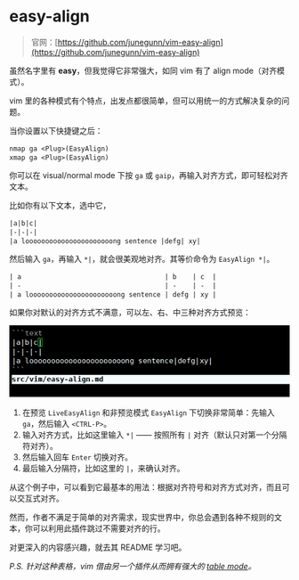 # easy-align

> 官网：[https://github.com/junegunn/vim-easy-align](https://github.com/junegunn/vim-easy-align)

虽然名字里有 **easy**，但我觉得它非常强大，如同 vim 有了 align mode（对齐模式）。

vim 里的各种模式有个特点，出发点都很简单，但可以用统一的方式解决复杂的问题。

当你设置以下快捷键之后：

```vim
nmap ga <Plug>(EasyAlign)
xmap ga <Plug>(EasyAlign)
```

你可以在 visual/normal mode 下按 `ga` 或 `gaip`，再输入对齐方式，即可轻松对齐文本。

比如你有以下文本，选中它，

```text
|a|b|c|
|-|-|-|
|a loooooooooooooooooooooong sentence |defg| xy|
```

然后输入 `ga`，再输入 `*|`，就会很美观地对齐。其等价命令为 `EasyAlign *|`。

```text
| a                                    | b    | c  |
| -                                    | -    | -  |
| a loooooooooooooooooooooong sentence | defg | xy |
```

如果你对默认的对齐方式不满意，可以左、右、中三种对齐方式预览：

![easy-align_live](../pic/easy-align_live.gif)

1. 在预览 `LiveEasyAlign` 和非预览模式 `EasyAlign` 下切换非常简单：先输入 `ga`，然后输入 `<CTRL-P>`。
2. 输入对齐方式，比如这里输入 `*|` —— 按照所有 `|` 对齐（默认只对第一个分隔符对齐）。
3. 然后输入回车 `Enter` 切换对齐。
4. 最后输入分隔符，比如这里的 `|`，来确认对齐。

从这个例子中，可以看到它最基本的用法：根据对齐符号和对齐方式对齐，而且可以交互式对齐。

然而，作者不满足于简单的对齐需求，现实世界中，你总会遇到各种不规则的文本，你可以利用此插件跳过不需要对齐的行。

对更深入的内容感兴趣，就去其 README 学习吧。

*P.S. 针对这种表格，vim 借由另一个插件从而拥有强大的
[table mode](https://github.com/dhruvasagar/vim-table-mode)。*
